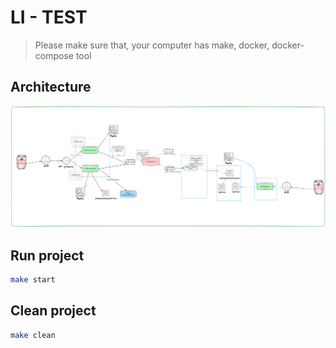 # LI - TEST

> Please make sure that, your computer has make, docker, docker-compose tool

## Architecture

![alt text](arch.png)

## Run project

```bash
make start
```

## Clean project

```bash
make clean
```
